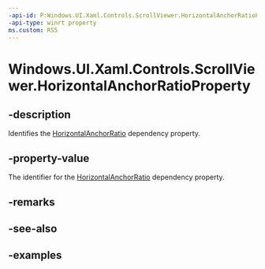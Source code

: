 ```yaml
---
-api-id: P:Windows.UI.Xaml.Controls.ScrollViewer.HorizontalAnchorRatioProperty
-api-type: winrt property
ms.custom: RS5
---
```


<!-- Property syntax.
public DependencyProperty HorizontalAnchorRatioProperty { get; }
-->

# Windows.UI.Xaml.Controls.ScrollViewer.HorizontalAnchorRatioProperty

## -description

Identifies the [HorizontalAnchorRatio](scrollviewer_horizontalanchorratio.md) dependency property.



## -property-value

The identifier for the [HorizontalAnchorRatio](scrollviewer_horizontalanchorratio.md) dependency property.

## -remarks

## -see-also

## -examples

